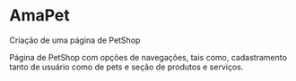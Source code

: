 # AmaPet
Criação de uma página de PetShop

Página de PetShop com opções de navegações, tais como, cadastramento tanto de usuário como de pets e seção de produtos e serviços.
